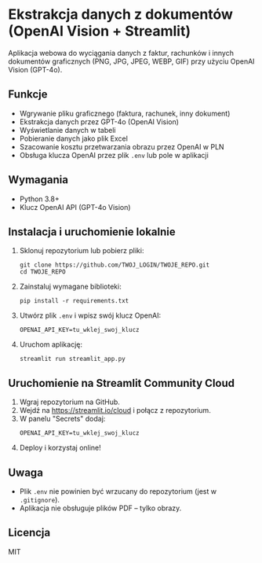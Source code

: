 # Ekstrakcja danych z dokumentów (OpenAI Vision + Streamlit)

Aplikacja webowa do wyciągania danych z faktur, rachunków i innych dokumentów graficznych (PNG, JPG, JPEG, WEBP, GIF) przy użyciu OpenAI Vision (GPT-4o).

## Funkcje
- Wgrywanie pliku graficznego (faktura, rachunek, inny dokument)
- Ekstrakcja danych przez GPT-4o (OpenAI Vision)
- Wyświetlanie danych w tabeli
- Pobieranie danych jako plik Excel
- Szacowanie kosztu przetwarzania obrazu przez OpenAI w PLN
- Obsługa klucza OpenAI przez plik `.env` lub pole w aplikacji

## Wymagania
- Python 3.8+
- Klucz OpenAI API (GPT-4o Vision)

## Instalacja i uruchomienie lokalnie

1. Sklonuj repozytorium lub pobierz pliki:
   ```
   git clone https://github.com/TWOJ_LOGIN/TWOJE_REPO.git
   cd TWOJE_REPO
   ```
2. Zainstaluj wymagane biblioteki:
   ```
   pip install -r requirements.txt
   ```
3. Utwórz plik `.env` i wpisz swój klucz OpenAI:
   ```
   OPENAI_API_KEY=tu_wklej_swoj_klucz
   ```
4. Uruchom aplikację:
   ```
   streamlit run streamlit_app.py
   ```

## Uruchomienie na Streamlit Community Cloud

1. Wgraj repozytorium na GitHub.
2. Wejdź na https://streamlit.io/cloud i połącz z repozytorium.
3. W panelu "Secrets" dodaj:
   ```
   OPENAI_API_KEY=tu_wklej_swoj_klucz
   ```
4. Deploy i korzystaj online!

## Uwaga
- Plik `.env` nie powinien być wrzucany do repozytorium (jest w `.gitignore`).
- Aplikacja nie obsługuje plików PDF – tylko obrazy.

## Licencja
MIT 
